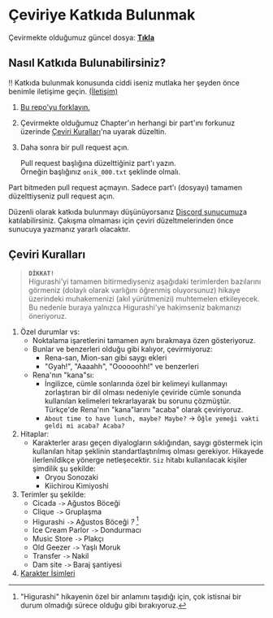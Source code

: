 [guncel-dosya]: ../../tree/master/README.md#ilerleme

# Çeviriye Katkıda Bulunmak

Çevirmekte olduğumuz güncel dosya: [**Tıkla**][guncel-dosya]

## Nasıl Katkıda Bulunabilirsiniz?

‼️ Katkıda bulunmak konusunda ciddi iseniz mutlaka her şeyden önce benimle iletişime geçin. [(İletişim)](../../tree/master/README.md#iletişim)

1. [Bu repo'yu forklayın.](https://github.com/Witch-Love/higurashi-scripting-tr/fork)
2. Çevirmekte olduğumuz Chapter'ın herhangi bir part'ını forkunuz üzerinde [Çeviri Kuralları](#çeviri-kuralları)'na uyarak düzeltin.
3. Daha sonra bir pull request açın.

   Pull request başlığına düzelttiğiniz part'ı yazın.  
   Örneğin başlığınız `onik_000.txt` şeklinde olmalı.

Part bitmeden pull request açmayın. Sadece part'ı (dosyayı) tamamen düzelttiyseniz pull request açın.  

Düzenli olarak katkıda bulunmayı düşünüyorsanız [Discord sunucumuz](https://discord.gg/jyD5jn9Vpd)a katılabilirsiniz. Çakışma olmaması için çeviri düzeltmelerinden önce sunucuya yazmanız yararlı olacaktır.

## Çeviri Kuralları

>**`DİKKAT!`**  
>Higurashi'yi tamamen bitirmediyseniz aşağıdaki terimlerden bazılarını görmeniz (dolaylı olarak varlığını öğrenmiş oluyorsunuz) hikaye üzerindeki muhakemenizi (akıl yürütmenizi) muhtemelen etkileyecek. Bu nedenle buraya yalnızca Higurashi'ye hakimseniz bakmanızı öneriyoruz.

1. Özel durumlar vs:
   * Noktalama işaretlerini tamamen aynı bırakmaya özen gösteriyoruz.
   * Bunlar ve benzerleri olduğu gibi kalıyor, çevirmiyoruz:
     * Rena-san, Mion-san gibi saygı ekleri
     * "Gyah!", "Aaaahh", "Oooooohh!" ve benzerleri
   * Rena'nın "kana"sı:
     * İngilizce, cümle sonlarında özel bir kelimeyi kullanmayı zorlaştıran bir dil olması nedeniyle çeviride cümle sonunda kullanılan kelimeleri tekrarlayarak bu sorunu çözmüştür. Türkçe'de Rena'nın "kana"larını "acaba" olarak çeviriyoruz.
     * `About time to have lunch, maybe? Maybe?` -> `Öğle yemeği vakti geldi mi acaba? Acaba?`
2. Hitaplar:
   * Karakterler arası geçen diyalogların sıklığından, saygı göstermek için kullanılan hitap şeklinin standartlaştırılmış olması gerekiyor. Hikayede ilerlenildikçe yönerge netleşecektir. `Siz` hitabı kullanılacak kişiler şimdilik şu şekilde:
     * Oryou Sonozaki
     * Kiichirou Kimiyoshi
3. Terimler şu şekilde:
   * Cicada `->` Ağustos Böceği
   * Clique `->` Gruplaşma
   * Higurashi `->` Ağustos Böceği *?* [^1]
   * Ice Cream Parlor `->` Dondurmacı
   * Music Store `->` Plakçı
   * Old Geezer `->` Yaşlı Moruk
   * Transfer `->` Nakil
   * Dam site `->` Baraj şantiyesi
4. [Karakter İsimleri](../../tree/master/character_names.json)

[^1]: "Higurashi" hikayenin özel bir anlamını taşıdığı için, çok istisnai bir durum olmadığı sürece olduğu gibi bırakıyoruz.